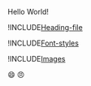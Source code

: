 Hello World!

!INCLUDE[Heading-file](./Heading.md)


!INCLUDE[Font-styles](./FontStyles.md)


!INCLUDE[Images](./Images.md)


<!--!INCLUDE[card](./index.md) -->

:smile:
:angry:

